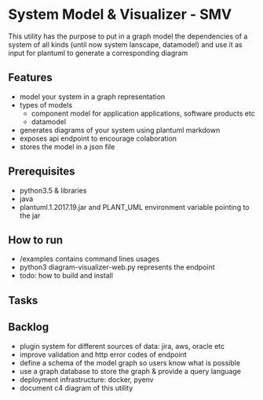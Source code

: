 # System Model & Visualizer - SMV
This utility has the purpose to put in a graph model the dependencies of a system of all kinds
(until now system lanscape, datamodel) and use it as input for plantuml to generate a corresponding diagram

## Features
* model your system in a graph representation
* types of models
    * component model for application applications, software products etc
    * datamodel
* generates diagrams of your system using plantuml markdown
* exposes api endpoint to encourage colaboration
* stores the model in a json file

## Prerequisites
* python3.5 & libraries
* java
* plantuml.1.2017.19.jar and PLANT_UML environment variable pointing to the jar

## How to run
* /examples contains command lines usages
* python3 diagram-visualizer-web.py represents the endpoint
* todo: how to build and install

## Tasks

## Backlog
* plugin system for different sources of data: jira, aws, oracle etc
* improve validation and http error codes of endpoint
* define a schema of the model graph so users know what is possible
* use a graph database to store the graph & provide a query language
* deployment infrastructure: docker, pyenv
* document c4 diagram of this utility


